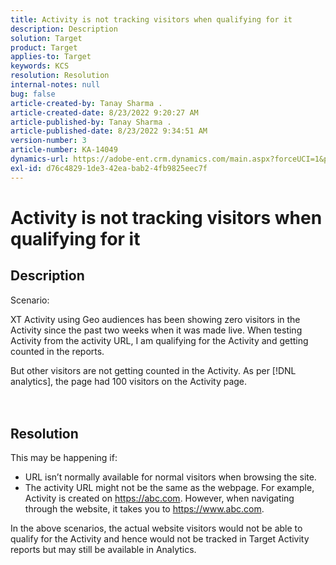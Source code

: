 ```yaml
---
title: Activity is not tracking visitors when qualifying for it
description: Description
solution: Target
product: Target
applies-to: Target
keywords: KCS
resolution: Resolution
internal-notes: null
bug: false
article-created-by: Tanay Sharma .
article-created-date: 8/23/2022 9:20:27 AM
article-published-by: Tanay Sharma .
article-published-date: 8/23/2022 9:34:51 AM
version-number: 3
article-number: KA-14049
dynamics-url: https://adobe-ent.crm.dynamics.com/main.aspx?forceUCI=1&pagetype=entityrecord&etn=knowledgearticle&id=3aee61d0-c422-ed11-b83e-00224808613b
exl-id: d76c4829-1de3-42ea-bab2-4fb9825eec7f
---
```

# Activity is not tracking visitors when qualifying for it

## Description


Scenario:



XT Activity using Geo audiences has been showing zero visitors in the Activity since the past two weeks when it was made live. When testing Activity from the activity URL, I am qualifying for the Activity and getting counted in the reports.



But other visitors are not getting counted in the Activity. As per [!DNL analytics], the page had 100 visitors on the Activity page.
<br><br> <br>

## Resolution


This may be happening if:

- URL isn’t normally available for normal visitors when browsing the site.
- The activity URL might not be the same as the webpage. For example, Activity is created on https://abc.com. However, when navigating through the website, it takes you to https://www.abc.com.


In the above scenarios, the actual website visitors would not be able to qualify for the Activity and hence would not be tracked in Target Activity reports but may still be available in Analytics.
